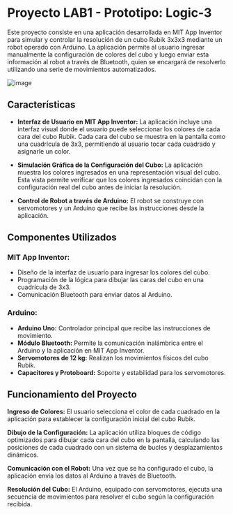 # Proyecto LAB1 - Prototipo: Logic-3
Este proyecto consiste en una aplicación desarrollada en MIT App Inventor para simular y controlar la resolución de un cubo Rubik 3x3x3 mediante un robot operado con Arduino. La aplicación permite al usuario ingresar manualmente la configuración de colores del cubo y luego enviar esta información al robot a través de Bluetooth, quien se encargará de resolverlo utilizando una serie de movimientos automatizados.

![image](https://github.com/user-attachments/assets/0a5a45a2-cf23-4e8a-bb00-610a2652e635)

## Características
* **Interfaz de Usuario en MIT App Inventor:** La aplicación incluye una interfaz visual donde el usuario puede seleccionar los colores de cada cara del cubo Rubik. Cada cara del cubo se muestra en la pantalla como una cuadrícula de 3x3, permitiendo al usuario tocar cada cuadrado y asignarle un color.

* **Simulación Gráfica de la Configuración del Cubo:** La aplicación muestra los colores ingresados en una representación visual del cubo. Esta vista permite verificar que los colores ingresados coincidan con la configuración real del cubo antes de iniciar la resolución.

* **Control de Robot a través de Arduino:** El robot se construye con servomotores y un Arduino que recibe las instrucciones desde la aplicación.

## Componentes Utilizados
### MIT App Inventor:

* Diseño de la interfaz de usuario para ingresar los colores del cubo.
* Programación de la lógica para dibujar las caras del cubo en una cuadrícula de 3x3.
* Comunicación Bluetooth para enviar datos al Arduino.
  
### Arduino:

* **Arduino Uno:** Controlador principal que recibe las instrucciones de movimiento.
* **Módulo Bluetooth:** Permite la comunicación inalámbrica entre el Arduino y la aplicación en MIT App Inventor.
* **Servomotores de 12 kg:** Realizan los movimientos físicos del cubo Rubik.
* **Capacitores y Protoboard:** Soporte y estabilidad para los servomotores.

## Funcionamiento del Proyecto
**Ingreso de Colores:** El usuario selecciona el color de cada cuadrado en la aplicación para establecer la configuración inicial del cubo Rubik.

**Dibujo de la Configuración:** La aplicación utiliza bloques de código optimizados para dibujar cada cara del cubo en la pantalla, calculando las posiciones de cada cuadrado con un sistema de bucles y desplazamientos dinámicos.

**Comunicación con el Robot:** Una vez que se ha configurado el cubo, la aplicación envía los datos al Arduino a través de Bluetooth.

**Resolución del Cubo:** El Arduino, equipado con servomotores, ejecuta una secuencia de movimientos para resolver el cubo según la configuración recibida.
